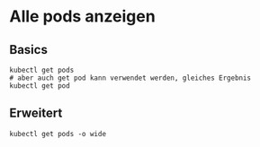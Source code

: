 # Alle pods anzeigen

## Basics

```
kubectl get pods
# aber auch get pod kann verwendet werden, gleiches Ergebnis
kubectl get pod

```

## Erweitert

```
kubectl get pods -o wide 
```
